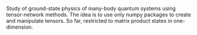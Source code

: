 Study of ground-state physics of many-body quantum systems using tensor-network methods. The idea is to use only numpy packages to create and manipulate tensors.
So far, restricted to matrix product states in one-dimension. 
